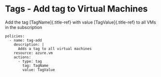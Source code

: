 Tags - Add tag to Virtual Machines
==================================

Add the tag [TagName]{.title-ref} with value [TagValue]{.title-ref} to
all VMs in the subscription

``` {.yaml}
policies:
  - name: tag-add
    description: |
      Adds a tag to all virtual machines
    resource: azure.vm
    actions:
      - type: tag
        tag: TagName
        value: TagValue
```
